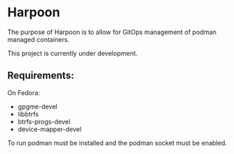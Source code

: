 # Harpoon
The purpose of Harpoon is to allow for GitOps management of podman managed containers.

This project is currently under development.

## Requirements:

On Fedora:
- gpgme-devel
- libbtrfs
- btrfs-progs-devel
- device-mapper-devel

To run podman must be installed and the podman socket must be enabled.
